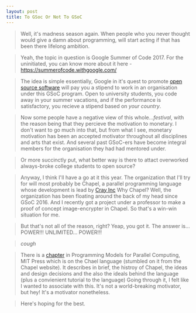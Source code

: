 ```yaml
---
layout: post
title: To GSoc Or Not To GSoC
---
```


> Well, it's madness season again.
> When people who you never thought would give a damn about programming, will start acting if that has been there lifelong ambition. 

> Yeah, the topic in question is Google Summer of Code 2017. 
> For the uninitiated, you can know more about it here - https://summerofcode.withgoogle.com/

> The idea is simple essentially,
> Google in it's quest to promote [open source software](https://en.wikipedia.org/wiki/Open-source_software) will pay you a stipend to work in an organisation under this GSoC program.
> Open to university students, you code away in your summer vacations, and if the performance is satisfactory, you recieve a stipend based on *your country*. 

> Now some people have a negative view of this whole...*festival*, with the reason being that they percieve the motivation to monetary.
> I don't want to go much into that, but from what I see, monetary motivation has been an accepted motivator throughout all disciplines and arts that exist.
> And several past GSoC-ers have become integral members for the organisation they had had mentored under.

> Or more succinctly put, what better way is there to attact overworked always-broke college students to open source?

> Anyway, I think I'll have a go at it this year. 
> The organization that I'll try for will most probably be Chapel, a parallel programming language whose development is lead by [Cray Inc](http://www.cray.com/)
> Why Chapel? Well, the organization has been floating around the back of my head since GSoC 2016. And I recently got a project under a professor to make a proof of concept image-encrypter in Chapel. 
> So that's a win-win situation for me.

> But that's not all of the reason, right?
> Yeap, you got it. The answer is...
> POWER!!! UNLIMITED... POWER!!!

> *cough*

> There is a [chapter](http://chapel.cray.com/publications/PMfPC-Chapel.pdf) in Programming Models for Parallel Computing, MIT Press which is on the Chael language (stumbled on it from the Chapel website).
> It describes in brief, the histroy of Chapel, the ideas and design decisions and the also the ideals behind the language (plus a convienient tutorial to the language)
> Going through it, I felt like I wanted to associate with this. It's not a world-breaking motivator, but hey! It's a motivator nonetheless.

> Here's hoping for the best.
